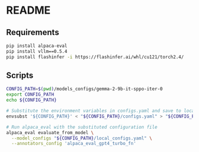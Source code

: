 # README

## Requirements
```bash
pip install alpaca-eval
pip install vllm==0.5.4
pip install flashinfer -i https://flashinfer.ai/whl/cu121/torch2.4/
```
<!-- Tested on h100-c. -->

## Scripts
```bash
CONFIG_PATH=$(pwd)/models_configs/gemma-2-9b-it-sppo-iter-0
export CONFIG_PATH
echo ${CONFIG_PATH}

# Substitute the environment variables in configs.yaml and save to local_configs.yaml
envsubst '${CONFIG_PATH}' < "${CONFIG_PATH}/configs.yaml" > "${CONFIG_PATH}/local_configs.yaml"

# Run alpaca_eval with the substituted configuration file
alpaca_eval evaluate_from_model \
  --model_configs "${CONFIG_PATH}/local_configs.yaml" \
  --annotators_config 'alpaca_eval_gpt4_turbo_fn' 
```      

<!-- ```bash
                            length_controlled_winrate  win_rate  standard_error  n_total  avg_length
gemma-1.1-2b-it-sppo-iter0                      19.85     13.04            1.19      805        1220
gemma-2-9b-it                                   47.11     38.39            1.71      805        1567
gemma-2-9b-it-sppo-iter-1-evol-1                51.86     43.04            1.75      805        1665
``` -->